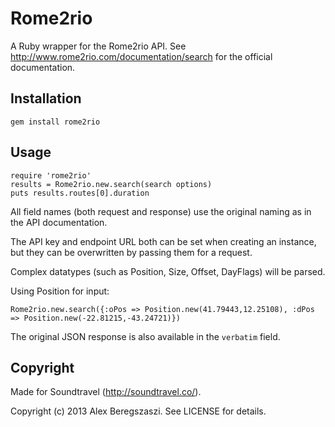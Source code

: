 Rome2rio
========

A Ruby wrapper for the Rome2rio API. See http://www.rome2rio.com/documentation/search for the official documentation.

Installation
------------

```
gem install rome2rio
```


Usage
-----

```
require 'rome2rio'
results = Rome2rio.new.search(search options)
puts results.routes[0].duration
```

All field names (both request and response) use the original naming as in the API documentation.

The API key and endpoint URL both can be set when creating an instance, but they can be overwritten by passing them for a request.

Complex datatypes (such as Position, Size, Offset, DayFlags) will be parsed.

Using Position for input:

```
Rome2rio.new.search({:oPos => Position.new(41.79443,12.25108), :dPos => Position.new(-22.81215,-43.24721)})
```

The original JSON response is also available in the ```verbatim``` field.

Copyright
---------

Made for Soundtravel (http://soundtravel.co/).

Copyright (c) 2013 Alex Beregszaszi. See LICENSE for details.
